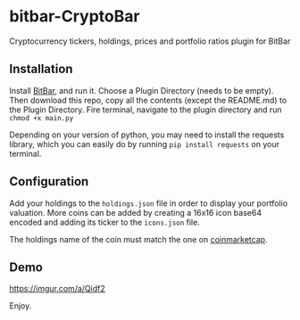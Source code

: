 # bitbar-CryptoBar
Cryptocurrency tickers, holdings, prices and portfolio ratios plugin for BitBar

## Installation
Install [BitBar](https://getbitbar.com/), and run it. Choose a Plugin Directory (needs to be empty). 
Then download this repo, copy all the contents (except the README.md) to the Plugin Directory.
Fire terminal, navigate to the plugin directory and run `chmod +x main.py`

Depending on your version of python, you may need to install the requests library, which you can easily do by running `pip install requests` on your terminal.

## Configuration
Add your holdings to the `holdings.json` file in order to display your portfolio valuation. More coins can be added
by creating a 16x16 icon base64 encoded and adding its ticker to the `icons.json` file.

The holdings name of the coin must match the one on [coinmarketcap](https://coinmarketcap.com).

## Demo
https://imgur.com/a/Qidf2

Enjoy.



